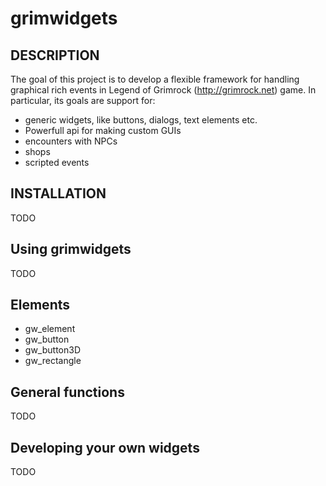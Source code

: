 grimwidgets
===========

## DESCRIPTION

The goal of this project is to develop a flexible framework
for handling graphical rich events in Legend of Grimrock
(http://grimrock.net) game. In particular, its goals are
support for:

- generic widgets, like buttons, dialogs, text elements etc.
- Powerfull api for making custom GUIs
- encounters with NPCs
- shops
- scripted events

## INSTALLATION

TODO

## Using grimwidgets

TODO

## Elements

- gw_element
- gw_button
- gw_button3D
- gw_rectangle

## General functions

TODO

## Developing your own widgets

TODO
